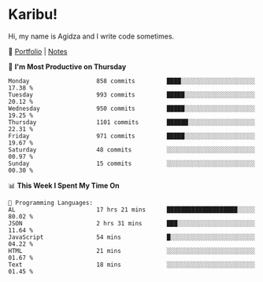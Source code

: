 # Karibu!
Hi, my name is Agidza and I write code sometimes.

🫧 [Portfolio](https://lynnagidza.github.io/) | [Notes](https://medium.com/me/stories/public)

<!--START_SECTION:waka-->
📅 **I'm Most Productive on Thursday** 

```text
Monday                   858 commits         ████░░░░░░░░░░░░░░░░░░░░░   17.38 % 
Tuesday                  993 commits         █████░░░░░░░░░░░░░░░░░░░░   20.12 % 
Wednesday                950 commits         █████░░░░░░░░░░░░░░░░░░░░   19.25 % 
Thursday                 1101 commits        ██████░░░░░░░░░░░░░░░░░░░   22.31 % 
Friday                   971 commits         █████░░░░░░░░░░░░░░░░░░░░   19.67 % 
Saturday                 48 commits          ░░░░░░░░░░░░░░░░░░░░░░░░░   00.97 % 
Sunday                   15 commits          ░░░░░░░░░░░░░░░░░░░░░░░░░   00.30 % 
```


📊 **This Week I Spent My Time On** 

```text
💬 Programming Languages: 
AL                       17 hrs 21 mins      ████████████████████░░░░░   80.02 % 
JSON                     2 hrs 31 mins       ███░░░░░░░░░░░░░░░░░░░░░░   11.64 % 
JavaScript               54 mins             █░░░░░░░░░░░░░░░░░░░░░░░░   04.22 % 
HTML                     21 mins             ░░░░░░░░░░░░░░░░░░░░░░░░░   01.67 % 
Text                     18 mins             ░░░░░░░░░░░░░░░░░░░░░░░░░   01.45 % 
```


<!--END_SECTION:waka-->
<!--#### 💟 **Digital Swag**
[![@agidza's Holopin board](https://holopin.me/agidza)](https://holopin.io/@agidza)
